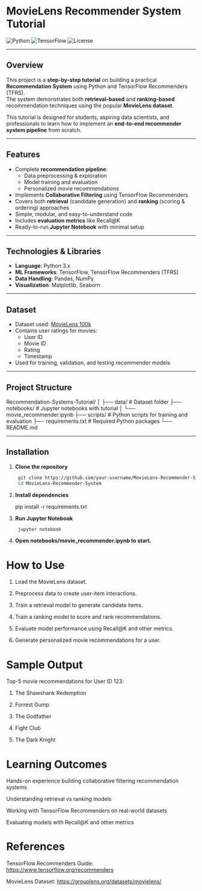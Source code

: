 # MovieLens Recommender System Tutorial

![Python](https://img.shields.io/badge/Python-3.10-blue) ![TensorFlow](https://img.shields.io/badge/TensorFlow-2.12-orange) ![License](https://img.shields.io/badge/License-MIT-green)

---

## Overview

This project is a **step-by-step tutorial** on building a practical **Recommendation System** using Python and TensorFlow Recommenders (TFRS).  
The system demonstrates both **retrieval-based** and **ranking-based** recommendation techniques using the popular **MovieLens dataset**.

This tutorial is designed for students, aspiring data scientists, and professionals to learn how to implement an **end-to-end recommender system pipeline** from scratch.

---

## Features

- Complete **recommendation pipeline**:
  - Data preprocessing & exploration
  - Model training and evaluation
  - Personalized movie recommendations
- Implements **Collaborative Filtering** using TensorFlow Recommenders
- Covers both **retrieval** (candidate generation) and **ranking** (scoring & ordering) approaches
- Simple, modular, and easy-to-understand code
- Includes **evaluation metrics** like Recall@K
- Ready-to-run **Jupyter Notebook** with minimal setup

---

## Technologies & Libraries

- **Language**: Python 3.x  
- **ML Frameworks**: TensorFlow, TensorFlow Recommenders (TFRS)  
- **Data Handling**: Pandas, NumPy  
- **Visualization**: Matplotlib, Seaborn  

---

## Dataset

- Dataset used: [MovieLens 100k](https://grouplens.org/datasets/movielens/100k/)  
- Contains user ratings for movies:
  - User ID
  - Movie ID
  - Rating
  - Timestamp  
- Used for training, validation, and testing recommender models

---

## Project Structure
  Recommendation-Systems-Tutorial/
│
├── data/ # Dataset folder
├── notebooks/ # Jupyter notebooks with tutorial
│ └── movie_recommender.ipynb
├── scripts/ # Python scripts for training and evaluation
├── requirements.txt # Required Python packages
└── README.md


---

## Installation

1. **Clone the repository**
   ```bash
    git clone https://github.com/your-username/MovieLens-Recommender-System.git
    cd MovieLens-Recommender-System
2. **Install dependencies**

    pip install -r requirements.txt


3. **Run Jupyter Notebook**
   ```bash
    jupyter notebook


4. **Open notebooks/movie_recommender.ipynb to start.**

# How to Use

1. Load the MovieLens dataset.

2. Preprocess data to create user-item interactions.

3. Train a retrieval model to generate candidate items.

4. Train a ranking model to score and rank recommendations.

5. Evaluate model performance using Recall@K and other metrics.

6. Generate personalized movie recommendations for a user.

# Sample Output

Top-5 movie recommendations for User ID 123:

1. The Shawshank Redemption

2. Forrest Gump

3. The Godfather

4. Fight Club

5. The Dark Knight

# Learning Outcomes

  Hands-on experience building collaborative filtering recommendation systems

  Understanding retrieval vs ranking models

  Working with TensorFlow Recommenders on real-world datasets

  Evaluating models with Recall@K and other metrics

# References

TensorFlow Recommenders Guide: https://www.tensorflow.org/recommenders

MovieLens Dataset: https://grouplens.org/datasets/movielens/

